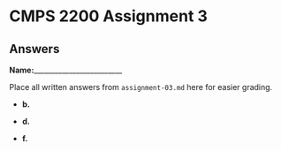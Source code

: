 # CMPS 2200 Assignment 3
## Answers

**Name:**_________________________


Place all written answers from `assignment-03.md` here for easier grading.






- **b.**




- **d.**





- **f.**
